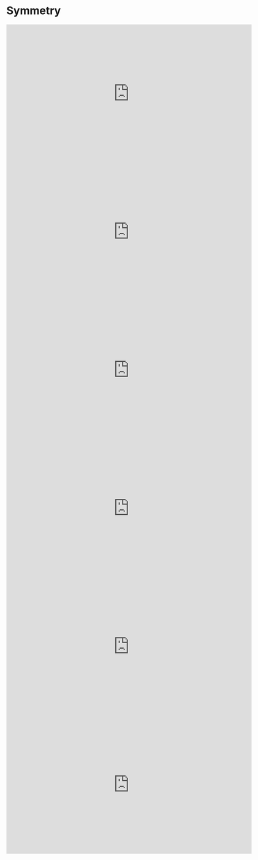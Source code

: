 # Symmetry

<iframe src="https://wetube.metastudio.org/AZ/player#embed?matchRatio=true" width="640" height="360" frameborder="0" allowfullscreen></iframe>

<iframe src="https://wetube.metastudio.org/BA/player#embed?matchRatio=true" width="640" height="360" frameborder="0" allowfullscreen></iframe>

<iframe src="https://wetube.metastudio.org/BB/player#embed?matchRatio=true" width="640" height="360" frameborder="0" allowfullscreen></iframe>

<iframe src="https://wetube.metastudio.org/H/player#embed?matchRatio=true" width="640" height="360" frameborder="0" allowfullscreen></iframe>

<iframe src="https://wetube.metastudio.org/J/player#embed?matchRatio=true" width="640" height="360" frameborder="0" allowfullscreen></iframe>

<iframe src="https://wetube.metastudio.org/K/player#embed?matchRatio=true" width="640" height="360" frameborder="0" allowfullscreen></iframe>